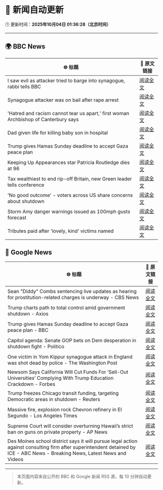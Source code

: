 # 🧠 新闻自动更新

🕒 更新时间：**2025年10月04日 01:36:28（北京时间）**

---

## 🌍 BBC News

| 🌐 标题 | 🔗 原文链接 |
|--------|-------------|
| I saw evil as attacker tried to barge into synagogue, rabbi tells BBC | [阅读全文](https://www.bbc.com/news/articles/cwy9lkeqyzyo?at_medium=RSS&at_campaign=rss) |
| Synagogue attacker was on bail after rape arrest | [阅读全文](https://www.bbc.com/news/articles/c0q7y72kppgo?at_medium=RSS&at_campaign=rss) |
| 'Hatred and racism cannot tear us apart,' first woman Archbishop of Canterbury says | [阅读全文](https://www.bbc.com/news/articles/c2lxyxqzxkdo?at_medium=RSS&at_campaign=rss) |
| Dad given life for killing baby son in hospital | [阅读全文](https://www.bbc.com/news/articles/c62q1q1vd9yo?at_medium=RSS&at_campaign=rss) |
| Trump gives Hamas Sunday deadline to accept Gaza peace plan | [阅读全文](https://www.bbc.com/news/articles/cdxq7zp7002o?at_medium=RSS&at_campaign=rss) |
| Keeping Up Appearances star Patricia Routledge dies at 96 | [阅读全文](https://www.bbc.com/news/articles/czdjegvjz3do?at_medium=RSS&at_campaign=rss) |
| Tax wealthiest to end rip-off Britain, new Green leader tells conference | [阅读全文](https://www.bbc.com/news/articles/c708y9nq174o?at_medium=RSS&at_campaign=rss) |
| 'No good outcome' - voters across US share concerns about shutdown | [阅读全文](https://www.bbc.com/news/articles/c4gjyzv6vv8o?at_medium=RSS&at_campaign=rss) |
| Storm Amy danger warnings issued as 100mph gusts forecast | [阅读全文](https://www.bbc.com/news/articles/c98d2ep62z7o?at_medium=RSS&at_campaign=rss) |
| Tributes paid after 'lovely, kind' victims named | [阅读全文](https://www.bbc.com/news/articles/cly6eve5p06o?at_medium=RSS&at_campaign=rss) |

## 📰 Google News

| 🌐 标题 | 🔗 原文链接 |
|--------|-------------|
| Sean "Diddy" Combs sentencing live updates as hearing for prostitution-related charges is underway - CBS News | [阅读全文](https://news.google.com/rss/articles/CBMib0FVX3lxTE1OSGUxMU5mdkZnNXhxenBnaGJmaGcwU0RLaXJfNHJLS1EzUmtBQjVTRmd3dy1oeTBqRzhmTVktY1ZhRHJXdHN3NmkzTFBPRlF6eUNlY29hVXVLODJBOUhjbUNSWjJJUkVCT1A1LWdZaw?oc=5) |
| Trump charts path to total control amid government shutdown - Axios | [阅读全文](https://news.google.com/rss/articles/CBMiigFBVV95cUxOSGVrcWd5N2VicFhBM2ZpeHl1ZjFSUjdoLTJVLTBvNWlobTI0eEVIYkFGWG1yQ2xqRUlWUWpRdzdRZjUxd1FSc0k3QmhiR19pMWdubUh3emhXZWs2eGlNc3B2enkwalhPeUhxa0hJd0N6VV85akpleld1ZUQ1eUUwcWxZLUNPR3doMGc?oc=5) |
| Trump gives Hamas Sunday deadline to accept Gaza peace plan - BBC | [阅读全文](https://news.google.com/rss/articles/CBMiWkFVX3lxTFA2NjBWaFQ4TVBpTTFib3d1UXJCemx6NTgyeVBjRTRaZ0hzdFJLMnBMUDZJOGRfZW5SdDFkRm9GWVJ6aF9MRVpYZkNkRmJxbEQ2eWxoeVpfU1lSUdIBX0FVX3lxTE1DdEc4UkluZVljekw3ekVSRjdCOWlNcU1ibGpQT2ZSNmkxeUx2MFh4OS00bDR1RmY1X0N2QUd2TWY2VElZZEctU0xuQTZyRkZMTmc3UW1kU3l2RnRYUUY0?oc=5) |
| Capitol agenda: Senate GOP bets on Dem desperation in shutdown fight - Politico | [阅读全文](https://news.google.com/rss/articles/CBMiswFBVV95cUxPTG9HRVp4UDBJZ2IxYWg4dld1WUo3aTk4dGNCQTROSC1xY3Z4ZjJBNUhhU3J6Qkc2VVA3ckFYSExKbDNKUkp5WXFEY2dXSXFUVThOak92ZV9nbDBtZ2gxSnM5UzJmYUdxOFllaWdGdTBkZTdYM3ozZkcxVkFhcFVIcGlycmJhTzlTb2FJVUJESDR4dzZidVJHNW1qdE5wTTNKcW0zZkN5eXM4dy1KTWIwaUt4cw?oc=5) |
| One victim in Yom Kippur synagogue attack in England was shot dead by police - The Washington Post | [阅读全文](https://news.google.com/rss/articles/CBMijAFBVV95cUxPWmRxZ0ItTnNGcXBoaWZLWTNkVnFNVmJPNGJZZHBOVTU1RExLdFRoaEpSNnpocVMwZkFQVXQzalVwbk0yODhoc3pXZ1dnd0c0Q2c3V3dtZHA5WjUyamw3T1VzTkFEYVRDY1dLNlhmNnI2UGVES2k2Y3A1RnVrdnQ0N1hHRGtKems4cUR1cA?oc=5) |
| Newsom Says California Will Cut Funds For ‘Sell-Out Universities’ Complying With Trump Education Crackdown - Forbes | [阅读全文](https://news.google.com/rss/articles/CBMi9AFBVV95cUxQQTExY3l2cm9iakdhT2lsZkp2UEJndGkxdzBTV05oTEFNVURFYkxGODlHVnp0QV8tdS1oUWR1UUhEVmtHQVg5UkE1TnNzR3pzZVBSZGNMU3J0YmxPTHhFcklla0dsM0ZLMkp6T0wtUHI5dnlmV3I0cl9sSV9xOXdOZ1RxdTV2WjRxWHpFVzd5cjU0QzJwYzc0MXNncVhsNkV3RGZIMmplb2dWSWRqUV9QWTB4cGR6V1BEOVVuNklMRWY1ZHZmZ3N4NG5nczZIWkd2cGVZOVB0RTdxaWhtWE90NkJoRzRnT2xnNWZDTnR4dnE4MmhK?oc=5) |
| Trump freezes Chicago transit funding, targeting Democratic areas in shutdown - Reuters | [阅读全文](https://news.google.com/rss/articles/CBMiswFBVV95cUxOdzU5elJNdVR4eWY3dFgxamMyWkhTa0tCeXM1VW1PSHZXYWJvMlF4SGQ1RUdJamJub0J3cDZfWGlNa0c4c0JXdUJCMFlMaGRIUktqTzViaVhlWFlXWmVqdFZ5RFhSWnRYTXdOWkRJZnRsSWxHYlp4MHhMYUNMd09mWnBhejhLWThGUTJlZ2VlVGE2UkQ4YXNjcnViS21HbzFneUl1LVpWSmxUUG9jNGc3LWRpUQ?oc=5) |
| Massive fire, explosion rock Chevron refinery in El Segundo - Los Angeles Times | [阅读全文](https://news.google.com/rss/articles/CBMie0FVX3lxTE9WcF9oMjhKOEV0MDR5MWVtMVJlUzdvY0V0UTBhRmE1eGFBT2N0WEduU09Pbk1jdFdRYmJaUEdwcGI2WU9lM3pMSVA2N3lkMDRkczktZHNEUTZjb19xSzNuN0dHWWxXTUptQ3VZUk0yaWxfSXRNWUZZcHF1OA?oc=5) |
| Supreme Court will consider overturning Hawaii’s strict ban on guns on private property - AP News | [阅读全文](https://news.google.com/rss/articles/CBMijgFBVV95cUxPdGdEb2xaWDVORDBhbFdKX0lucmJtUXZjWFktS0hOLTZCZEV1QWRzVV9qMkIyQXZLQlZ3SjhicHJoX0VlaFVWQVFlOHZ6Z3QtTEpZeGRieUYxc0l6R1J5M2FMczg0UjlJMGJpM0V3X1JfSGRyVmhFdzlQVVExR1BtM3E1MjJ1QXBzRXhFdDFn?oc=5) |
| Des Moines school district says it will pursue legal action against consulting firm after superintendent detained by ICE - ABC News - Breaking News, Latest News and Videos | [阅读全文](https://news.google.com/rss/articles/CBMipAFBVV95cUxQTnpaOEFNdHBIck1BNlF6TVdjTG5JTEdjLVNGb203U240RGZ1M1lqRTZzNEViTmRGSWJseXZBc1diN1JDYjNoOGxjVnZOTHdNTF96VGktbkRCR1pJZ1RfelI5OEhkR3VuelRDa0FFZzRZRnZaYWUtRVpqenRyck9TS1RVRWZOYW16UXVUVjJKSFRYVEdPeEU0aElwWkxsZ3VGNVE3MtIBqgFBVV95cUxPZm5XSG1pZS1yYlFtdjZZR1Zab2VMLTlrODZrWmlqczhHOVBPTHA5RDV3QXBTaE1sQlBNNUtack85dm9WOWxxRjM1MkxiRG1DWHphdEpod2xjVFhtTWtTRG9IS1lfbmtpQ0NfMExzZ0RSeVc1M1B6S1JzUlR0aEprMkdJbWJiQmYtdC1zR3p6cDM0QUxFMXAxb0dZWmR6dTJGRGJfYWhWUTEtdw?oc=5) |

---
> 本页面内容来自公开的 BBC 和 Google 新闻 RSS 源，每 10 分钟自动更新。